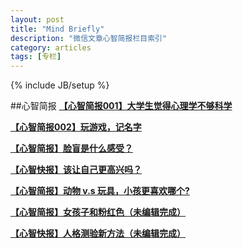 ```yaml
---
layout: post
title: "Mind Briefly"
description: "微信文章心智简报栏目索引"
category: articles
tags: [专栏]
---
```

{% include JB/setup %}

##心智简报
[**【心智简报001】大学生觉得心理学不够科学**](http://mp.weixin.qq.com/s?__biz=MzA3Mjk0MTcyNg==&mid=201419439&idx=1&sn=e68837f1c69bbca066c393971bed6d13#rd)

[**【心智简报002】玩游戏，记名字**](http://mp.weixin.qq.com/s?__biz=MzA3Mjk0MTcyNg==&mid=201495209&idx=1&sn=b60cf497cfd35517e50af6bf6b1e11b5#rd)

[**【心智简报】脸盲是什么感受？**](http://mp.weixin.qq.com/s?__biz=MzA3Mjk0MTcyNg==&mid=201507741&idx=1&sn=c85392420746d1e71e6f0ff5e7be02c5#rd)

[**【心智快报】该让自己更高兴吗？**](http://mp.weixin.qq.com/s?__biz=MzA3Mjk0MTcyNg==&mid=201508468&idx=1&sn=d43bf65e2e7044f8f30a831c9bb948a1#rd)

[**【心智简报】动物 v.s 玩具，小孩更喜欢哪个?**](http://mp.weixin.qq.com/s?__biz=MzA3Mjk0MTcyNg==&mid=201508216&idx=1&sn=a4038aef9061494048d757989e216bc5#rd)

[**【心智简报】女孩子和粉红色（未编辑完成）**](http://mp.weixin.qq.com/s?__biz=MzA3Mjk0MTcyNg==&mid=201418536&idx=1&sn=de1abfc158eba92b68c616832a36192b#rd)

[**【心智快报】人格测验新方法（未编辑完成）**](http://mp.weixin.qq.com/s?__biz=MzA3Mjk0MTcyNg==&mid=201417567&idx=1&sn=f7bbdc98dd0b158dc246a3c572de6403#rd)